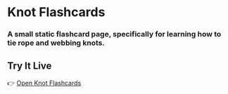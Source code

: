 # Knot Flashcards
### A small static flashcard page, specifically for learning how to tie rope and webbing knots.

## Try It Live
👉 [Open Knot Flashcards](https://s-jhay.github.io/knot-flashcards/)

